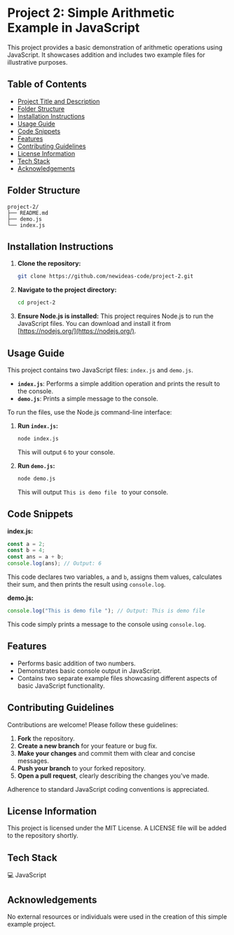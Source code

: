 # Project 2: Simple Arithmetic Example in JavaScript

This project provides a basic demonstration of arithmetic operations using JavaScript.  It showcases addition and includes two example files for illustrative purposes.

## Table of Contents

- [Project Title and Description](#project-title-and-description)
- [Folder Structure](#folder-structure)
- [Installation Instructions](#installation-instructions)
- [Usage Guide](#usage-guide)
- [Code Snippets](#code-snippets)
- [Features](#features)
- [Contributing Guidelines](#contributing-guidelines)
- [License Information](#license-information)
- [Tech Stack](#tech-stack)
- [Acknowledgements](#acknowledgements)


## Folder Structure

```
project-2/
├── README.md
├── demo.js
└── index.js
```

## Installation Instructions

1. **Clone the repository:**
   ```bash
   git clone https://github.com/newideas-code/project-2.git
   ```
2. **Navigate to the project directory:**
   ```bash
   cd project-2
   ```
3. **Ensure Node.js is installed:** This project requires Node.js to run the JavaScript files.  You can download and install it from [https://nodejs.org/](https://nodejs.org/).


## Usage Guide

This project contains two JavaScript files: `index.js` and `demo.js`.

* **`index.js`**: Performs a simple addition operation and prints the result to the console.
* **`demo.js`**: Prints a simple message to the console.

To run the files, use the Node.js command-line interface:

1. **Run `index.js`:**
   ```bash
   node index.js
   ```
   This will output `6` to your console.

2. **Run `demo.js`:**
   ```bash
   node demo.js
   ```
   This will output `This is demo file ` to your console.


## Code Snippets

**index.js:**

```javascript
const a = 2;
const b = 4;
const ans = a + b;
console.log(ans); // Output: 6
```
This code declares two variables, `a` and `b`, assigns them values, calculates their sum, and then prints the result using `console.log`.

**demo.js:**

```javascript
console.log("This is demo file "); // Output: This is demo file
```
This code simply prints a message to the console using `console.log`.


## Features

- Performs basic addition of two numbers.
- Demonstrates basic console output in JavaScript.
- Contains two separate example files showcasing different aspects of basic JavaScript functionality.


## Contributing Guidelines

Contributions are welcome!  Please follow these guidelines:

1. **Fork** the repository.
2. **Create a new branch** for your feature or bug fix.
3. **Make your changes** and commit them with clear and concise messages.
4. **Push your branch** to your forked repository.
5. **Open a pull request**, clearly describing the changes you've made.

Adherence to standard JavaScript coding conventions is appreciated.


## License Information

This project is licensed under the MIT License.  A LICENSE file will be added to the repository shortly.


## Tech Stack

💻 JavaScript 


## Acknowledgements

No external resources or individuals were used in the creation of this simple example project.
